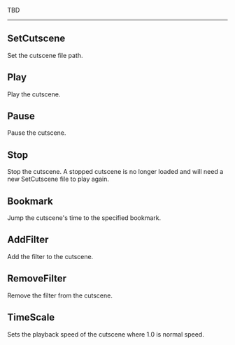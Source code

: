 TBD

___

## SetCutscene

Set the cutscene file path.

## Play

Play the cutscene.

## Pause

Pause the cutscene.

## Stop

Stop the cutscene. A stopped cutscene is no longer loaded and will need a new SetCutscene file to play again.

## Bookmark

Jump the cutscene's time to the specified bookmark.

## AddFilter

Add the filter to the cutscene.

## RemoveFilter

Remove the filter from the cutscene.

## TimeScale

Sets the playback speed of the cutscene where 1.0 is normal speed.
